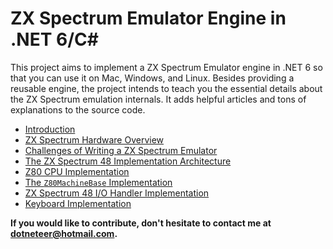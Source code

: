 # ZX Spectrum Emulator Engine in .NET 6/C#

This project aims to implement a ZX Spectrum Emulator engine in .NET 6 so that you can use it on Mac, Windows, and Linux. Besides providing a reusable engine, the project intends to teach you the essential details about the ZX Spectrum emulation internals. It adds helpful articles and tons of explanations to the source code.

- [Introduction](./book/index.md)
- [ZX Spectrum Hardware Overview](./book/hw-overview.md)
- [Challenges of Writing a ZX Spectrum Emulator](./book/challenges.md)
- [The ZX Spectrum 48 Implementation Architecture](./book/machine/architecture.md)
- [Z80 CPU Implementation](./book/z80/z80-implementation.md)
- [The `Z80MachineBase` Implementation](./book/machine/z80-machine-base.md)
- [ZX Spectrum 48 I/O Handler Implementation](./book/machine/io-handler.md)
- [Keyboard Implementation](./book/machine/keyboard-device.md)

**If you would like to contribute, don't hesitate to contact me at dotneteer@hotmail.com.**